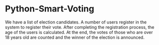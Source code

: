 # Python-Smart-Voting
We have a list of election candidates. A number of users register in the system to register their vote. After completing the registration process, the age of the users is calculated. At the end, the votes of those who are over 18 years old are counted and the winner of the election is announced.

